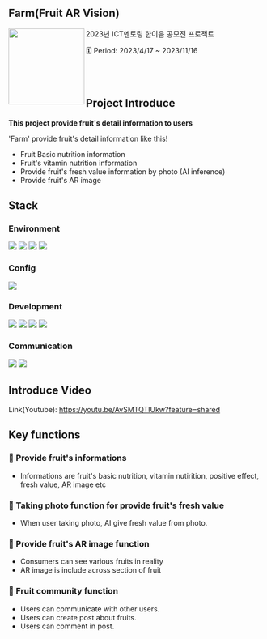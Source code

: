 ## Farm(Fruit AR Vision)


<img src="https://github.com/kimykstar/FarmApp-Android-/assets/91407685/14f11a08-5ef3-4d58-b4b2-0a48a573fe7f" width="150px" height="150px" align="left"/>


  2023년 ICT멘토링 한이음 공모전 프로젝트

  
  🗓 Period: 2023/4/17 ~ 2023/11/16


<br/>
<br/>


## Project Introduce

  
**This project provide fruit's detail information to users**


'Farm' provide fruit's detail information like this!
- Fruit Basic nutrition information
- Fruit's vitamin nutrition information
- Provide fruit's fresh value information by photo (AI inference)
- Provide fruit's AR image


## Stack

### **Environment**


<div>
  <img src="https://img.shields.io/badge/visualstudiocode-007ACC?style=for-the-badge&logo=visualstudiocode&logoColor=white">
  <img src="https://img.shields.io/badge/androidstudio-3DDC84?style=for-the-badge&logo=androidstudio&logoColor=white">
  <img src="https://img.shields.io/badge/ubuntu-E95420?style=for-the-badge&logo=ubuntu&logoColor=white">
  <img src="https://img.shields.io/badge/blender-E87D0D?style=for-the-badge&logo=blender&logoColor=white">
</div>


### **Config**


<div>
  <img src="https://img.shields.io/badge/gradle-02303A?style=for-the-badge&logo=gradle&logoColor=white">
</div>


### **Development**


<div>
  <img src="https://img.shields.io/badge/spring-6DB33F?style=for-the-badge&logo=spring&logoColor=white">
  <img src="https://img.shields.io/badge/springboot-6DB33F?style=for-the-badge&logo=springboot&logoColor=white">
  <img src="https://img.shields.io/badge/python-3776AB?style=for-the-badge&logo=python&logoColor=white">
  <img src="https://img.shields.io/badge/mysql-4479A1?style=for-the-badge&logo=mysql&logoColor=white">
</div>


### **Communication**


<div>
  <img src="https://img.shields.io/badge/git-F05032?style=for-the-badge&logo=git&logoColor=white">
  <img src="https://img.shields.io/badge/gitlab-FC6D26?style=for-the-badge&logo=gitlab&logoColor=white">
</div>



## **Introduce Video**

Link(Youtube): https://youtu.be/AvSMTQTIUkw?feature=shared



## **Key functions**


### 🌟 Provide fruit's informations
- Informations are fruit's basic nutrition, vitamin nutirition, positive effect, fresh value, AR image etc


### 🌟 Taking photo function for provide fruit's fresh value
- When user taking photo, AI give fresh value from photo.


### 🌟 Provide fruit's AR image function
- Consumers can see various fruits in reality
- AR image is include across section of fruit


### 🌟 Fruit community function
- Users can communicate with other users.
- Users can create post about fruits.
- Users can comment in post.





  
